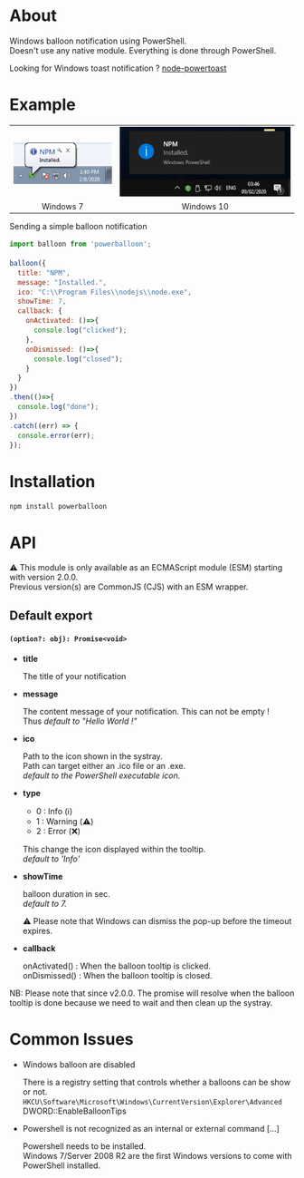 About
=====

Windows balloon notification using PowerShell.<br />
Doesn't use any native module. Everything is done through PowerShell.<br />

Looking for Windows toast notification ? [node-powertoast](https://github.com/xan105/node-powertoast)

Example
=======
<table>
<tr>
<td align="left"><img src="https://github.com/xan105/node-powerballoon/raw/master/screenshot/win7.png"></td>
<td align="left"><img src="https://github.com/xan105/node-powerballoon/raw/master/screenshot/win10.png"></td>
</tr>
<tr>
<td align="center">Windows 7</td>
<td align="center">Windows 10</td>
</tr>
</table>

Sending a simple balloon notification

```js 
import balloon from 'powerballoon';

balloon({
  title: "NPM",
  message: "Installed.",
  ico: "C:\\Program Files\\nodejs\\node.exe",
  showTime: 7,
  callback: {
    onActivated: ()=>{
      console.log("clicked");
    },
    onDismissed: ()=>{
      console.log("closed");
    }
  }
})
.then(()=>{
  console.log("done");
})
.catch((err) => { 
  console.error(err);
});
```

Installation
============

```
npm install powerballoon
```

API
===

⚠️ This module is only available as an ECMAScript module (ESM) starting with version 2.0.0.<br />
Previous version(s) are CommonJS (CJS) with an ESM wrapper.

## Default export

#### `(option?: obj): Promise<void>`

- **title**
  
  The title of your notification

- **message**

  The content message of your notification.
  This can not be empty !<br />
  Thus _default to "Hello World !"_

- **ico**

  Path to the icon shown in the systray.<br />
  Path can target either an .ico file or an .exe.<br />
  _default to the PowerShell executable icon._

- **type**

  + 0 : Info (ℹ️)
  + 1 : Warning (⚠️)
  + 2 : Error (❌)
  
  This change the icon displayed within the tooltip.<br />
  _default to 'Info'_

- **showTime** 

  balloon duration in sec.<br />
  _default to 7._
  
  ⚠️ Please note that Windows can dismiss the pop-up before the timeout expires.
  
- **callback**

  onActivated() : When the balloon tooltip is clicked.<br/>
  onDismissed() : When the balloon tooltip is closed.
  
NB: Please note that since v2.0.0. The promise will resolve when the balloon tooltip is done because we need to wait and then clean up the systray.

Common Issues
=============

- Windows balloon are disabled

  There is a registry setting that controls whether a balloons can be show or not.<br />
  `HKCU\Software\Microsoft\Windows\CurrentVersion\Explorer\Advanced`<br />
  DWORD::EnableBalloonTips
  
- Powershell is not recognized as an internal or external command [...]

  Powershell needs to be installed.<br />
  Windows 7/Server 2008 R2 are the first Windows versions to come with PowerShell installed.
